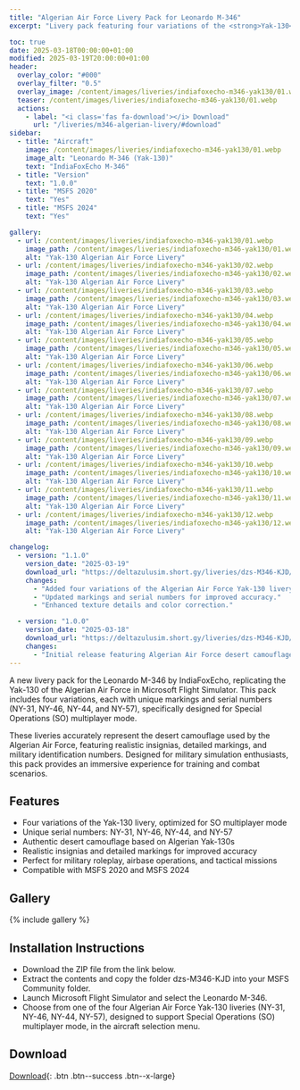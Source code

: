 ```yaml
---
title: "Algerian Air Force Livery Pack for Leonardo M-346"
excerpt: "Livery pack featuring four variations of the <strong>Yak-130</strong> in Algerian Air Force colors for the Leonardo M-346 by IndiaFoxEcho in Microsoft Flight Simulator 2020/2024."

toc: true
date: 2025-03-18T00:00:00+01:00
modified: 2025-03-19T20:00:00+01:00
header:
  overlay_color: "#000"
  overlay_filter: "0.5"
  overlay_image: /content/images/liveries/indiafoxecho-m346-yak130/01.webp
  teaser: /content/images/liveries/indiafoxecho-m346-yak130/01.webp
  actions:
    - label: "<i class='fas fa-download'></i> Download"
      url: "/liveries/m346-algerian-livery/#download"
sidebar:
  - title: "Aircraft"
    image: /content/images/liveries/indiafoxecho-m346-yak130/01.webp
    image_alt: "Leonardo M-346 (Yak-130)"
    text: "IndiaFoxEcho M-346"
  - title: "Version"
    text: "1.0.0"
  - title: "MSFS 2020"
    text: "Yes"
  - title: "MSFS 2024"
    text: "Yes"

gallery:
  - url: /content/images/liveries/indiafoxecho-m346-yak130/01.webp
    image_path: /content/images/liveries/indiafoxecho-m346-yak130/01.webp
    alt: "Yak-130 Algerian Air Force Livery"
  - url: /content/images/liveries/indiafoxecho-m346-yak130/02.webp
    image_path: /content/images/liveries/indiafoxecho-m346-yak130/02.webp
    alt: "Yak-130 Algerian Air Force Livery"
  - url: /content/images/liveries/indiafoxecho-m346-yak130/03.webp
    image_path: /content/images/liveries/indiafoxecho-m346-yak130/03.webp
    alt: "Yak-130 Algerian Air Force Livery"
  - url: /content/images/liveries/indiafoxecho-m346-yak130/04.webp
    image_path: /content/images/liveries/indiafoxecho-m346-yak130/04.webp
    alt: "Yak-130 Algerian Air Force Livery"
  - url: /content/images/liveries/indiafoxecho-m346-yak130/05.webp
    image_path: /content/images/liveries/indiafoxecho-m346-yak130/05.webp
    alt: "Yak-130 Algerian Air Force Livery"
  - url: /content/images/liveries/indiafoxecho-m346-yak130/06.webp
    image_path: /content/images/liveries/indiafoxecho-m346-yak130/06.webp
    alt: "Yak-130 Algerian Air Force Livery"
  - url: /content/images/liveries/indiafoxecho-m346-yak130/07.webp
    image_path: /content/images/liveries/indiafoxecho-m346-yak130/07.webp
    alt: "Yak-130 Algerian Air Force Livery"
  - url: /content/images/liveries/indiafoxecho-m346-yak130/08.webp
    image_path: /content/images/liveries/indiafoxecho-m346-yak130/08.webp
    alt: "Yak-130 Algerian Air Force Livery"
  - url: /content/images/liveries/indiafoxecho-m346-yak130/09.webp
    image_path: /content/images/liveries/indiafoxecho-m346-yak130/09.webp
    alt: "Yak-130 Algerian Air Force Livery"
  - url: /content/images/liveries/indiafoxecho-m346-yak130/10.webp
    image_path: /content/images/liveries/indiafoxecho-m346-yak130/10.webp
    alt: "Yak-130 Algerian Air Force Livery"
  - url: /content/images/liveries/indiafoxecho-m346-yak130/11.webp
    image_path: /content/images/liveries/indiafoxecho-m346-yak130/11.webp
    alt: "Yak-130 Algerian Air Force Livery"
  - url: /content/images/liveries/indiafoxecho-m346-yak130/12.webp
    image_path: /content/images/liveries/indiafoxecho-m346-yak130/12.webp
    alt: "Yak-130 Algerian Air Force Livery"

changelog:
  - version: "1.1.0"
    version_date: "2025-03-19"
    download_url: "https://deltazulusim.short.gy/liveries/dzs-M346-KJD/v1.1.0"
    changes:
      - "Added four variations of the Algerian Air Force Yak-130 livery."
      - "Updated markings and serial numbers for improved accuracy."
      - "Enhanced texture details and color correction."

  - version: "1.0.0"
    version_date: "2025-03-18"
    download_url: "https://deltazulusim.short.gy/liveries/dzs-M346-KJD/v1.0.0"
    changes:
      - "Initial release featuring Algerian Air Force desert camouflage."
---
```


A new livery pack for the Leonardo M-346 by IndiaFoxEcho, replicating the Yak-130 of the Algerian Air Force in Microsoft Flight Simulator. This pack includes four variations, each with unique markings and serial numbers (NY-31, NY-46, NY-44, and NY-57), specifically designed for Special Operations (SO) multiplayer mode.

These liveries accurately represent the desert camouflage used by the Algerian Air Force, featuring realistic insignias, detailed markings, and military identification numbers. Designed for military simulation enthusiasts, this pack provides an immersive experience for training and combat scenarios.

## Features
- Four variations of the Yak-130 livery, optimized for SO multiplayer mode
- Unique serial numbers: NY-31, NY-46, NY-44, and NY-57
- Authentic desert camouflage based on Algerian Yak-130s
- Realistic insignias and detailed markings for improved accuracy
- Perfect for military roleplay, airbase operations, and tactical missions
- Compatible with MSFS 2020 and MSFS 2024

## Gallery
{% include gallery %}

## Installation Instructions
- Download the ZIP file from the link below.
- Extract the contents and copy the folder dzs-M346-KJD into your MSFS Community folder.
- Launch Microsoft Flight Simulator and select the Leonardo M-346.
- Choose from one of the four Algerian Air Force Yak-130 liveries (NY-31, NY-46, NY-44, NY-57), designed to support Special Operations (SO) multiplayer mode, in the aircraft selection menu.

## Download

[<i class='fas fa-download'></i> Download](https://deltazulusim.short.gy/liveries/dzs-M346-KJD/v1.1.0){: .btn .btn--success .btn--x-large}